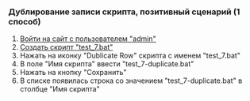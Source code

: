 ### Дублирование записи скрипта, позитивный сценарий (1 способ)

1. [Войти на сайт с пользователем "admin"](../../../../0.%20Шаги/1.%20Войти%20на%20сайт%20с%20пользователем%20username.md)
1. [Создать скрипт "test_7.bat"](../../../../0.%20Шаги/2.%20Создать%20скрипт%20с%20именем%20test_name.md)
1. Нажать на иконку "Dublicate Row" скрипта с именем "test_7.bat"
1. В поле "Имя скрипта" ввести "test_7-duplicate.bat"
1. Нажать на кнопку "Сохранить"
1. В списке появилась строка со значением "test_7-duplicate.bat" в столбце "Имя скрипта"
